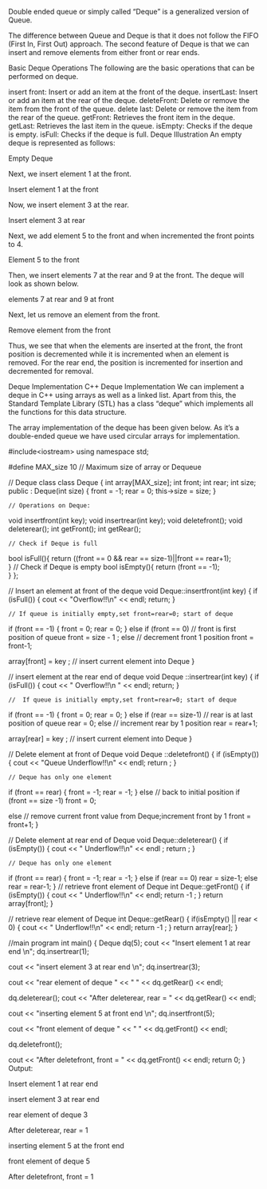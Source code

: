 Double ended queue or simply called “Deque” is a generalized version of Queue.

The difference between Queue and Deque is that it does not follow the FIFO (First In, First Out) approach. The second feature of Deque is that we can insert and remove elements from either front or rear ends.

Basic Deque Operations
The following are the basic operations that can be performed on deque.

insert front: Insert or add an item at the front of the deque.
insertLast: Insert or add an item at the rear of the deque.
deleteFront: Delete or remove the item from the front of the queue.
delete last: Delete or remove the item from the rear of the queue.
getFront: Retrieves the front item in the deque.
getLast: Retrieves the last item in the queue.
isEmpty: Checks if the deque is empty.
isFull: Checks if the deque is full.
Deque Illustration
An empty deque is represented as follows:

Empty Deque

Next, we insert element 1 at the front.

Insert element 1 at the front

Now, we insert element 3 at the rear.

Insert element 3 at rear

Next, we add element 5 to the front and when incremented the front points to 4.

Element 5 to the front

Then, we insert elements 7 at the rear and 9 at the front. The deque will look as shown below.

elements 7 at rear and 9 at front

Next, let us remove an element from the front.

Remove element from the front

Thus, we see that when the elements are inserted at the front, the front position is decremented while it is incremented when an element is removed. For the rear end, the position is incremented for insertion and decremented for removal.

Deque Implementation
C++ Deque Implementation
We can implement a deque in C++ using arrays as well as a linked list. Apart from this, the Standard Template Library (STL) has a class “deque” which implements all the functions for this data structure.

The array implementation of the deque has been given below. As it’s a double-ended queue we have used circular arrays for implementation.

#include&lt;iostream&gt; 
using namespace std; 
   
#define MAX_size 10     // Maximum size of array or Dequeue 
   
// Deque class 
class Deque 
{ 
int  array[MAX_size]; 
int  front; 
int  rear; 
int  size; 
public : 
Deque(int size) { 
front = -1; 
rear = 0; 
this-&gt;size = size; 
    } 
   
    // Operations on Deque: 
void  insertfront(int key); 
void  insertrear(int key); 
void  deletefront(); 
void  deleterear(); 
int  getFront(); 
int  getRear(); 
     
    // Check if Deque is full
bool  isFull(){
return ((front == 0 &amp;&amp; rear == size-1)||front == rear+1);    
    } 
    // Check if Deque is empty 
bool  isEmpty(){
return (front == -1);  
    }
}; 
   
// Insert an element at front of the deque
void Deque::insertfront(int key) 
{ 
if (isFull())  { 
cout &lt;&lt; "Overflow!!\n" &lt;&lt; endl; 
return; 
    } 
   
    // If queue is initially empty,set front=rear=0; start of deque 
if (front == -1)  { 
front = 0; 
rear = 0; 
    } 
else if (front == 0)              // front is first position of queue 
front = size - 1 ; 
else // decrement front 1 position 
front = front-1; 
   
array[front] = key ;            // insert current element into Deque
} 
   
// insert element at the rear end of deque 
void Deque ::insertrear(int key) 
{ 
if (isFull()) { 
cout &lt;&lt; " Overflow!!\n " &lt;&lt; endl; 
return; 
    } 
   
    //  If queue is initially empty,set front=rear=0; start of deque 
if (front == -1) { 
front = 0; 
rear = 0; 
    } 
else if (rear == size-1)               // rear is at last position of queue
rear = 0; 
else                            // increment rear by 1 position 
rear = rear+1; 
   
array[rear] = key ;         // insert current element into Deque
} 
   
// Delete element at front of Deque 
void Deque ::deletefront() 
{ 
if (isEmpty()) 
   { 
cout &lt;&lt; "Queue Underflow!!\n" &lt;&lt; endl; 
return ; 
    } 
   
    // Deque has only one element 
 if (front == rear) 
    { 
front = -1; 
rear = -1; 
    } 
else
        // back to initial position 
if (front == size -1) 
front = 0; 
   
else // remove current front value from Deque;increment front by 1
front = front+1; 
} 
   
// Delete element at rear end of Deque 
void Deque::deleterear() 
{ 
if (isEmpty()) 
    { 
cout &lt;&lt; " Underflow!!\n" &lt;&lt; endl ; 
return ; 
    } 
   
    // Deque has only one element 
if (front == rear) 
    { 
front = -1; 
rear = -1; 
    } 
else if (rear == 0) 
rear = size-1; 
else
rear = rear-1; 
} 
// retrieve front element of Deque 
int Deque::getFront() 
{ 
if (isEmpty())   { 
cout &lt;&lt; " Underflow!!\n" &lt;&lt; endl; 
return -1 ; 
    } 
return array[front]; 
} 
   
// retrieve rear element of Deque 
int Deque::getRear() 
{ 
if(isEmpty() || rear &lt; 0)  { 
cout &lt;&lt; " Underflow!!\n" &lt;&lt; endl; 
return -1 ; 
    } 
return array[rear]; 
} 
   
//main program
int main() 
{ 
    Deque dq(5); 
cout &lt;&lt; "Insert element 1 at rear end \n"; 
dq.insertrear(1); 
   
cout &lt;&lt; "insert element 3 at rear end \n"; 
dq.insertrear(3); 
   
cout &lt;&lt; "rear element of deque " &lt;&lt; " " &lt;&lt; dq.getRear() &lt;&lt; endl; 
   
dq.deleterear(); 
cout &lt;&lt; "After deleterear, rear = " &lt;&lt; dq.getRear() &lt;&lt; endl; 
   
cout &lt;&lt; "inserting element 5 at front end \n"; 
dq.insertfront(5); 
   
cout &lt;&lt; "front element of deque " &lt;&lt; " "
&lt;&lt; dq.getFront() &lt;&lt; endl; 
   
dq.deletefront(); 
   
cout &lt;&lt; "After deletefront, front = " &lt;&lt; dq.getFront() &lt;&lt; endl; 
return 0; 
}
Output:

Insert element 1 at rear end

insert element 3 at rear end

rear element of deque  3

After deleterear, rear = 1

inserting element 5 at the front end

front element of deque  5

After deletefront, front = 1
